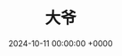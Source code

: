 ---
archive: true
archive_date: 2023-12-08 00:00:00 +0000
category: 猫档案
comments_disable: false
date: 2024-10-11 00:00:00 +0000
image_lazy_loader_on: true
image_viewer_on: false
img: /assets/upload/封面图/大爷.jpg
lng_pair: id_2024-10-11--224312_大爷
meta_modify_date: 2024-10-13 16:08:03 +0800
on_site_search_exclude: false
published: true
search_engine_exclude: false
tags:
- 宝山校区
title: 大爷
auto_translate: true
---